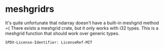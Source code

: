 # meshgridrs

It's quite unfortunate that ndarray doesn't have a built-in meshgrid method =(
There exists a meshgrid crate, but it only works with i32 types.
This is a meshgrid function that should work over generic types.

`SPDX-License-Identifier: LicenseRef-MIT`
